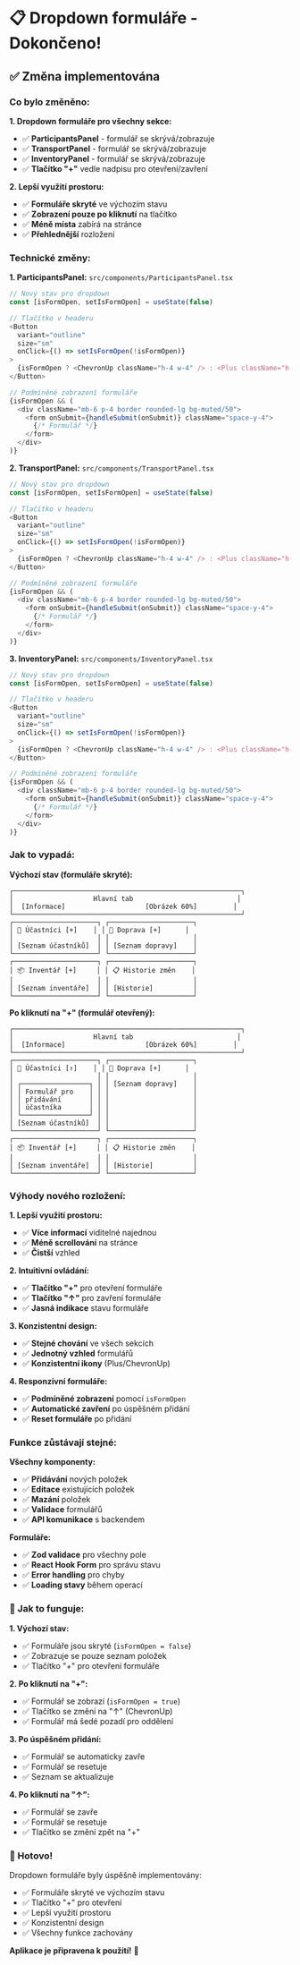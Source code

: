# 📋 Dropdown formuláře - Dokončeno!

## ✅ Změna implementována

### Co bylo změněno:

**1. Dropdown formuláře pro všechny sekce:**
- ✅ **ParticipantsPanel** - formulář se skrývá/zobrazuje
- ✅ **TransportPanel** - formulář se skrývá/zobrazuje  
- ✅ **InventoryPanel** - formulář se skrývá/zobrazuje
- ✅ **Tlačítko "+"** vedle nadpisu pro otevření/zavření

**2. Lepší využití prostoru:**
- ✅ **Formuláře skryté** ve výchozím stavu
- ✅ **Zobrazení pouze po kliknutí** na tlačítko
- ✅ **Méně místa** zabírá na stránce
- ✅ **Přehlednější** rozložení

### Technické změny:

**1. ParticipantsPanel:** `src/components/ParticipantsPanel.tsx`
```typescript
// Nový stav pro dropdown
const [isFormOpen, setIsFormOpen] = useState(false)

// Tlačítko v headeru
<Button
  variant="outline"
  size="sm"
  onClick={() => setIsFormOpen(!isFormOpen)}
>
  {isFormOpen ? <ChevronUp className="h-4 w-4" /> : <Plus className="h-4 w-4" />}
</Button>

// Podmíněné zobrazení formuláře
{isFormOpen && (
  <div className="mb-6 p-4 border rounded-lg bg-muted/50">
    <form onSubmit={handleSubmit(onSubmit)} className="space-y-4">
      {/* Formulář */}
    </form>
  </div>
)}
```

**2. TransportPanel:** `src/components/TransportPanel.tsx`
```typescript
// Nový stav pro dropdown
const [isFormOpen, setIsFormOpen] = useState(false)

// Tlačítko v headeru
<Button
  variant="outline"
  size="sm"
  onClick={() => setIsFormOpen(!isFormOpen)}
>
  {isFormOpen ? <ChevronUp className="h-4 w-4" /> : <Plus className="h-4 w-4" />}
</Button>

// Podmíněné zobrazení formuláře
{isFormOpen && (
  <div className="mb-6 p-4 border rounded-lg bg-muted/50">
    <form onSubmit={handleSubmit(onSubmit)} className="space-y-4">
      {/* Formulář */}
    </form>
  </div>
)}
```

**3. InventoryPanel:** `src/components/InventoryPanel.tsx`
```typescript
// Nový stav pro dropdown
const [isFormOpen, setIsFormOpen] = useState(false)

// Tlačítko v headeru
<Button
  variant="outline"
  size="sm"
  onClick={() => setIsFormOpen(!isFormOpen)}
>
  {isFormOpen ? <ChevronUp className="h-4 w-4" /> : <Plus className="h-4 w-4" />}
</Button>

// Podmíněné zobrazení formuláře
{isFormOpen && (
  <div className="mb-6 p-4 border rounded-lg bg-muted/50">
    <form onSubmit={handleSubmit(onSubmit)} className="space-y-4">
      {/* Formulář */}
    </form>
  </div>
)}
```

### Jak to vypadá:

**Výchozí stav (formuláře skryté):**
```
┌─────────────────────────────────────────────────────────┐
│                    Hlavní tab                          │
│  [Informace]                    [Obrázek 60%]         │
└─────────────────────────────────────────────────────────┘
┌─────────────────────┐ ┌─────────────────────┐
│ 👥 Účastníci [+]    │ │ 🚗 Doprava [+]      │
│                     │ │                     │
│ [Seznam účastníků]  │ │ [Seznam dopravy]    │
└─────────────────────┘ └─────────────────────┘
┌─────────────────────┐ ┌─────────────────────┐
│ 📦 Inventář [+]     │ │ 📋 Historie změn    │
│                     │ │                     │
│ [Seznam inventáře]  │ │ [Historie]          │
└─────────────────────┘ └─────────────────────┘
```

**Po kliknutí na "+" (formulář otevřený):**
```
┌─────────────────────────────────────────────────────────┐
│                    Hlavní tab                          │
│  [Informace]                    [Obrázek 60%]         │
└─────────────────────────────────────────────────────────┘
┌─────────────────────┐ ┌─────────────────────┐
│ 👥 Účastníci [↑]    │ │ 🚗 Doprava [+]      │
│                     │ │                     │
│ ┌─────────────────┐ │ │ [Seznam dopravy]    │
│ │ Formulář pro    │ │ │                     │
│ │ přidávání       │ │ │                     │
│ │ účastníka       │ │ │                     │
│ └─────────────────┘ │ │                     │
│ [Seznam účastníků]  │ │                     │
└─────────────────────┘ └─────────────────────┘
┌─────────────────────┐ ┌─────────────────────┐
│ 📦 Inventář [+]     │ │ 📋 Historie změn    │
│                     │ │                     │
│ [Seznam inventáře]  │ │ [Historie]          │
└─────────────────────┘ └─────────────────────┘
```

### Výhody nového rozložení:

**1. Lepší využití prostoru:**
- ✅ **Více informací** viditelné najednou
- ✅ **Méně scrollování** na stránce
- ✅ **Čistší** vzhled

**2. Intuitivní ovládání:**
- ✅ **Tlačítko "+"** pro otevření formuláře
- ✅ **Tlačítko "↑"** pro zavření formuláře
- ✅ **Jasná indikace** stavu formuláře

**3. Konzistentní design:**
- ✅ **Stejné chování** ve všech sekcích
- ✅ **Jednotný vzhled** formulářů
- ✅ **Konzistentní ikony** (Plus/ChevronUp)

**4. Responzivní formuláře:**
- ✅ **Podmíněné zobrazení** pomocí `isFormOpen`
- ✅ **Automatické zavření** po úspěšném přidání
- ✅ **Reset formuláře** po přidání

### Funkce zůstávají stejné:

**Všechny komponenty:**
- ✅ **Přidávání** nových položek
- ✅ **Editace** existujících položek
- ✅ **Mazání** položek
- ✅ **Validace** formulářů
- ✅ **API komunikace** s backendem

**Formuláře:**
- ✅ **Zod validace** pro všechny pole
- ✅ **React Hook Form** pro správu stavu
- ✅ **Error handling** pro chyby
- ✅ **Loading stavy** během operací

### 🎯 Jak to funguje:

**1. Výchozí stav:**
- ✅ Formuláře jsou skryté (`isFormOpen = false`)
- ✅ Zobrazuje se pouze seznam položek
- ✅ Tlačítko "+" pro otevření formuláře

**2. Po kliknutí na "+":**
- ✅ Formulář se zobrazí (`isFormOpen = true`)
- ✅ Tlačítko se změní na "↑" (ChevronUp)
- ✅ Formulář má šedé pozadí pro oddělení

**3. Po úspěšném přidání:**
- ✅ Formulář se automaticky zavře
- ✅ Formulář se resetuje
- ✅ Seznam se aktualizuje

**4. Po kliknutí na "↑":**
- ✅ Formulář se zavře
- ✅ Formulář se resetuje
- ✅ Tlačítko se změní zpět na "+"

### 🎉 Hotovo!

Dropdown formuláře byly úspěšně implementovány:
- ✅ Formuláře skryté ve výchozím stavu
- ✅ Tlačítko "+" pro otevření
- ✅ Lepší využití prostoru
- ✅ Konzistentní design
- ✅ Všechny funkce zachovány

**Aplikace je připravena k použití!** 🚀 